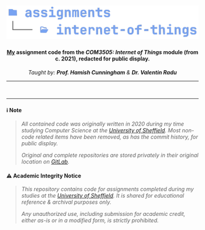 <h1 align="center">
  <br>
<img src="https://github.com/robbowland/internet-of-things/blob/main/.github/img/heading.png?raw=true" alt="internet-of-things" width="750"></a>
  <br>
</h1>

<h4 align="center"><a href="https://www.robbow.land" target="_blank">My</a> assignment code from the <i>COM3505: Internet of Things</i> module (from c. 2021), redacted for public display.</h4>
<p align="center"><i>Taught by: <strong>Prof. Hamish Cunningham</strong> & <strong>Dr. Valentin Radu</strong></i></p>
<hr>

<br>
<hr>

#### ℹ️ Note
>
> *All contained code was originally written in 2020 during my time studying Computer Science at the [University of Sheffield](https://www.sheffield.ac.uk/).*
> *Most non-code related items have been removed, as has the commit history, for public display.*
>
> *Original and complete repositories are stored privately in their original location on [GitLab](https://gitlab.com/university-assignments/com3505-internet-of-things).*

#### ⚠️ Academic Integrity Notice
>
> *This repository contains code for assignments completed during my studies at the [University of Sheffield](https://www.sheffield.ac.uk/).*
> *It is shared for educational reference & archival purposes only.*
>
> *Any unauthorized use, including submission for academic credit, either as-is or in a modified form, is strictly prohibited.*
